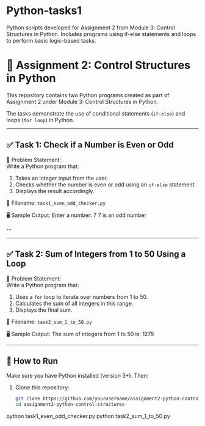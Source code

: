 # Python-tasks1
Python scripts developed for Assignment 2 from Module 3: Control Structures in Python. Includes programs using if-else statements and loops to perform basic logic-based tasks.
# 🐍 Assignment 2: Control Structures in Python

This repository contains two Python programs created as part of Assignment 2 under Module 3: Control Structures in Python.

The tasks demonstrate the use of conditional statements (`if-else`) and loops (`for loop`) in Python.

---

## ✅ Task 1: Check if a Number is Even or Odd

📌 Problem Statement:  
Write a Python program that:
1. Takes an integer input from the user.
2. Checks whether the number is even or odd using an `if-else` statement.
3. Displays the result accordingly.

📄 Filename: `task1_even_odd_checker.py`

🖥 Sample Output:
Enter a number: 7 
7 is an odd number

--


---

## ✅ Task 2: Sum of Integers from 1 to 50 Using a Loop

📌 Problem Statement:  
Write a Python program that:
1. Uses a `for` loop to iterate over numbers from 1 to 50.
2. Calculates the sum of all integers in this range.
3. Displays the final sum.

📄 Filename: `task2_sum_1_to_50.py`

🖥 Sample Output:
The sum of integers from 1 to 50 is: 1275

---

## 🚀 How to Run

Make sure you have Python installed (version 3+). Then:

1. Clone this repository:
   ```bash
   git clone https://github.com/yourusername/assignment2-python-control-structures.git
   cd assignment2-python-control-structures
python task1_even_odd_checker.py
python task2_sum_1_to_50.py

